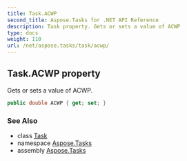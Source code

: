 ```yaml
---
title: Task.ACWP
second_title: Aspose.Tasks for .NET API Reference
description: Task property. Gets or sets a value of ACWP
type: docs
weight: 110
url: /net/aspose.tasks/task/acwp/
---
```

## Task.ACWP property

Gets or sets a value of ACWP.

```csharp
public double ACWP { get; set; }
```

### See Also

* class [Task](../)
* namespace [Aspose.Tasks](../../task/)
* assembly [Aspose.Tasks](../../../)


